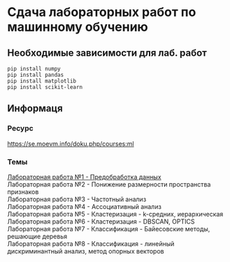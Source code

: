# Сдача лабораторных работ по машинному обучению
## Необходимые зависимости для лаб. работ
```
pip install numpy
pip install pandas
pip install matplotlib
pip install scikit-learn
  ```
## Информаця
### Ресурс
https://se.moevm.info/doku.php/courses:ml
### Темы
[Лабораторная работа №1 - Предобработка данных](lab1)<br/>
Лабораторная работа №2 - Понижение размерности пространства признаков<br/>
Лабораторная работа №3 - Частотный анализ<br/>
Лабораторная работа №4 - Ассоциативный анализ<br/>
Лабораторная работа №5 - Кластеризация - k-средних, иерархическая<br/>
Лабораторная работа №6 - Кластеризация - DBSCAN, OPTICS<br/>
Лабораторная работа №7 - Классификация - Байесовские методы, решающие деревья<br/>
Лабораторная работа №8 - Классификация - линейный дискриминантный анализ, метод опорных векторов<br/>
